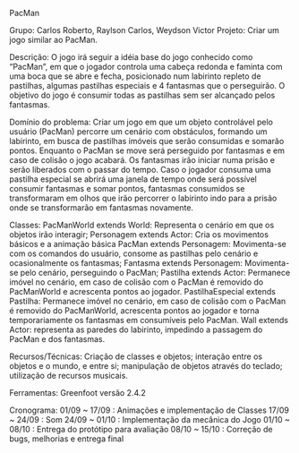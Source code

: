PacMan

Grupo: Carlos Roberto, Raylson Carlos, Weydson Victor
Projeto: Criar um jogo similar ao PacMan.

Descrição: O jogo irá seguir a idéia base do jogo conhecido como “PacMan”, em que o jogador controla uma cabeça redonda e faminta com uma boca que se abre e fecha, posicionado num labirinto repleto de pastilhas, algumas pastilhas especiais e 4 fantasmas que o perseguirão. O objetivo do jogo é consumir todas as pastilhas sem ser alcançado pelos fantasmas.

Domínio do problema: Criar um jogo em que um objeto controlável pelo usuário (PacMan) percorre um cenário com obstáculos, formando um labirinto, em busca de pastilhas imóveis que serão consumidas e somarão pontos. Enquanto o PacMan se move será perseguido por fantasmas e em caso de colisão o jogo acabará. Os fantasmas irão iniciar numa prisão e serão liberados com o passar do tempo. Caso o jogador consuma uma pastilha especial se abrirá uma janela de tempo onde será possível consumir fantasmas e somar pontos, fantasmas consumidos se transformaram em olhos que irão percorrer o labirinto indo para a prisão onde se transformarão em fantasmas novamente.

Classes:
PacManWorld extends World: Representa o cenário em que os objetos irão interagir;
Personagem extends Actor: Cria os movimentos básicos e a animação básica
PacMan extends Personagem: Movimenta-se com os comandos do usuário, consome as pastilhas pelo cenário e ocasionalmente os fantasmas;
Fantasma extends Personagem: Movimenta-se pelo cenário, perseguindo o PacMan;
Pastilha extends Actor: Permanece imóvel no cenário, em caso de colisão com o PacMan é removido do PacManWorld e acrescenta pontos ao jogador.
PastilhaEspecial extends Pastilha: Permanece imóvel no cenário, em caso de colisão com o PacMan é removido do PacManWorld, acrescenta pontos ao jogador e torna temporariamente os fantasmas em consumíveis pelo PacMan.
Wall extends Actor: representa as paredes do labirinto, impedindo a passagem do PacMan e dos fantasmas.

Recursos/Técnicas: Criação de classes e objetos; interação entre os objetos e o mundo, e entre si; manipulação de objetos através do teclado; utilização de recursos musicais.

Ferramentas: Greenfoot versão 2.4.2

Cronograma:
01/09 ~ 17/09 : Animações e implementação de Classes
17/09 ~ 24/09 : Som
24/09 ~ 01/10 : Implementação da mecânica do Jogo
01/10 ~ 08/10 : Entrega do protótipo para avaliação
08/10 ~ 15/10 : Correção de bugs, melhorias e entrega final



